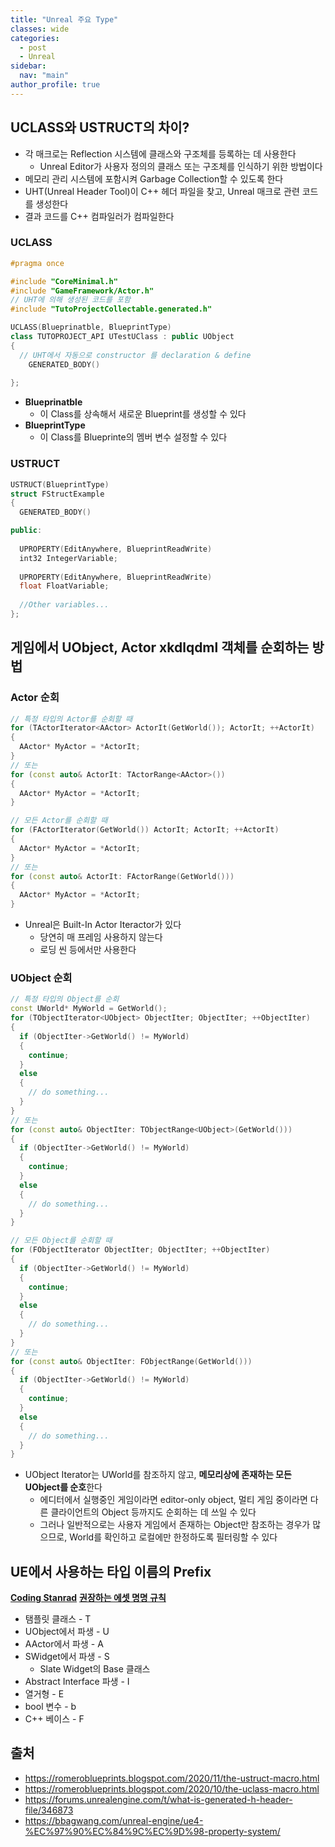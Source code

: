```yaml
---
title: "Unreal 주요 Type"
classes: wide
categories: 
  - post
  - Unreal
sidebar:
  nav: "main"
author_profile: true
---
```


## UCLASS와 USTRUCT의 차이?
* 각 매크로는 Reflection 시스템에 클래스와 구조체를 등록하는 데 사용한다
  * Unreal Editor가 사용자 정의의 클래스 또는 구조체를 인식하기 위한 방법이다
* 메모리 관리 시스템에 포함시켜 Garbage Collection할 수 있도록 한다
* UHT(Unreal Header Tool)이 C++ 헤더 파일을 찾고, Unreal 매크로 관련 코드를 생성한다
* 결과 코드를 C++ 컴파일러가 컴파일한다

### UCLASS
```C++
#pragma once

#include "CoreMinimal.h"
#include "GameFramework/Actor.h"
// UHT에 의해 생성된 코드를 포함
#include "TutoProjectCollectable.generated.h"

UCLASS(Blueprinatble, BlueprintType)
class TUTOPROJECT_API UTestUClass : public UObject
{
  // UHT에서 자동으로 constructor 를 declaration & define
	GENERATED_BODY()
	
};
```
* **Blueprinatble**
  * 이 Class를 상속해서 새로운 Blueprint를 생성할 수 있다
* **BlueprintType**
  * 이 Class를 Blueprinte의 멤버 변수 설정할 수 있다

### USTRUCT
```C++
USTRUCT(BlueprintType)
struct FStructExample
{
  GENERATED_BODY()

public:
  
  UPROPERTY(EditAnywhere, BlueprintReadWrite)
  int32 IntegerVariable;
  
  UPROPERTY(EditAnywhere, BlueprintReadWrite)
  float FloatVariable;
  
  //Other variables...
};
```

## 게임에서 UObject, Actor xkdlqdml 객체를 순회하는 방법
### Actor 순회
```c++
// 특정 타입의 Actor를 순회할 때
for (TActorIterator<AActor> ActorIt(GetWorld()); ActorIt; ++ActorIt)
{
  AActor* MyActor = *ActorIt;
}
// 또는
for (const auto& ActorIt: TActorRange<AActor>())
{
  AActor* MyActor = *ActorIt;
}

// 모든 Actor를 순회할 때
for (FActorIterator(GetWorld()) ActorIt; ActorIt; ++ActorIt)
{
  AActor* MyActor = *ActorIt;
}
// 또는
for (const auto& ActorIt: FActorRange(GetWorld()))
{
  AActor* MyActor = *ActorIt;
}
```

* Unreal은 Built-In Actor Iteractor가 있다
  * 당연히 매 프레임 사용하지 않는다
  * 로딩 씬 등에서만 사용한다 

### UObject 순회
```c++
// 특정 타입의 Object를 순회
const UWorld* MyWorld = GetWorld();
for (TObjectIterator<UObject> ObjectIter; ObjectIter; ++ObjectIter)
{
  if (ObjectIter->GetWorld() != MyWorld)
  {
    continue;
  }
  else
  {
    // do something...
  }
}
// 또는
for (const auto& ObjectIter: TObjectRange<UObject>(GetWorld()))
{
  if (ObjectIter->GetWorld() != MyWorld)
  {
    continue;
  }
  else
  {
    // do something...
  }
}

// 모든 Object를 순회할 때
for (FObjectIterator ObjectIter; ObjectIter; ++ObjectIter)
{
  if (ObjectIter->GetWorld() != MyWorld)
  {
    continue;
  }
  else
  {
    // do something...
  }
}
// 또는
for (const auto& ObjectIter: FObjectRange(GetWorld()))
{
  if (ObjectIter->GetWorld() != MyWorld)
  {
    continue;
  }
  else
  {
    // do something...
  }
}
```

* UObject Iterator는 UWorld를 참조하지 않고, **메모리상에 존재하는 모든 UObject를 순호**한다
  * 에디터에서 실행중인 게임이라면 editor-only object, 멀티 게임 중이라면 다른 클라이언트의 Object 등까지도 순회하는 데 쓰일 수 있다
  * 그러나 일반적으로는 사용자 게임에서 존재하는 Object만 참조하는 경우가 많으므로, World를 확인하고 로컬에만 한정하도록 필터링할 수 있다

## UE에서 사용하는 타입 이름의 Prefix
**[Coding Stanrad](https://docs.unrealengine.com/5.0/en-US/epic-cplusplus-coding-standard-for-unreal-engine/#namingconventions)**
**[권장하는 에셋 명명 규칙](https://oceandrive.atlassian.net/wiki/spaces/~630b86f46856bdd60a9e1bef/pages/732135435)**
* 탬플릿 클래스 - T
* UObject에서 파생 - U
* AActor에서 파생 - A
* SWidget에서 파생 - S
  * Slate Widget의 Base 클래스
* Abstract Interface 파생 - I
* 열거형 - E
* bool 변수 - b
* C++ 베이스 - F

## 출처
* <https://romeroblueprints.blogspot.com/2020/11/the-ustruct-macro.html>
* <https://romeroblueprints.blogspot.com/2020/10/the-uclass-macro.html>
* <https://forums.unrealengine.com/t/what-is-generated-h-header-file/346873>
* <https://bbagwang.com/unreal-engine/ue4-%EC%97%90%EC%84%9C%EC%9D%98-property-system/>